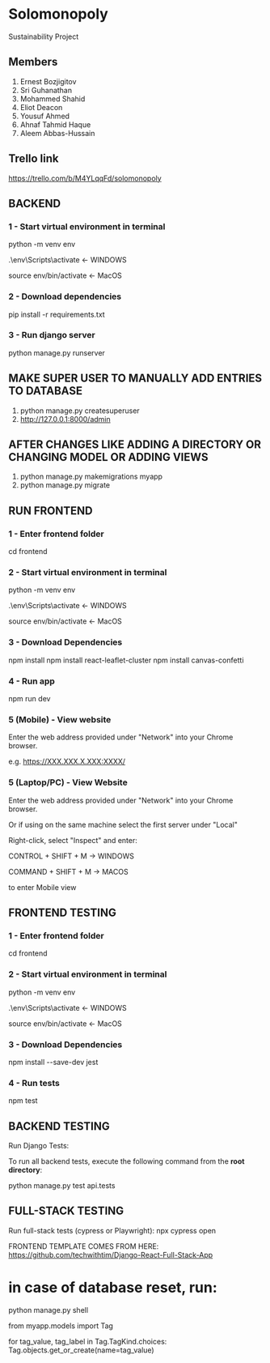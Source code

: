 # Solomonopoly
Sustainability Project

## Members
1. Ernest Bozjigitov
2. Sri Guhanathan
3. Mohammed Shahid  
4. Eliot Deacon
5. Yousuf Ahmed
6. Ahnaf Tahmid Haque
7. Aleem Abbas-Hussain

## Trello link
https://trello.com/b/M4YLqqFd/solomonopoly

## BACKEND

### 1 - Start virtual environment in terminal
python -m venv env

.\env\Scripts\activate <- WINDOWS

source env/bin/activate <- MacOS 

### 2 - Download dependencies
pip install -r requirements.txt

### 3 - Run django server
python manage.py runserver


## MAKE SUPER USER TO MANUALLY ADD ENTRIES TO DATABASE

1) python manage.py createsuperuser
2) http://127.0.0.1:8000/admin


## AFTER CHANGES LIKE ADDING A DIRECTORY OR CHANGING MODEL OR ADDING VIEWS

1) python manage.py makemigrations myapp
2) python manage.py migrate

## RUN FRONTEND

### 1 - Enter frontend folder
cd frontend

### 2 - Start virtual environment in terminal
python -m venv env

.\env\Scripts\activate <- WINDOWS

source env/bin/activate <- MacOS

### 3 - Download Dependencies
npm install
npm install react-leaflet-cluster
npm install canvas-confetti

### 4 - Run app
npm run dev

### 5 (Mobile) - View website
Enter the web address provided under "Network" into your Chrome browser.

e.g. https://XXX.XXX.X.XXX:XXXX/

### 5 (Laptop/PC) - View Website
Enter the web address provided under "Network" into your Chrome browser.

Or if using on the same machine select the first server under "Local"

Right-click, select "Inspect" and enter:

CONTROL + SHIFT + M -> WINDOWS

COMMAND + SHIFT + M -> MACOS

to enter Mobile view

## FRONTEND TESTING

### 1 - Enter frontend folder
cd frontend

### 2 - Start virtual environment in terminal
python -m venv env

.\env\Scripts\activate <- WINDOWS

source env/bin/activate <- MacOS

### 3 - Download Dependencies
npm install --save-dev jest

### 4 - Run tests
npm test

## BACKEND TESTING

Run Django Tests:


To run all backend tests, execute the following command from the **root directory**:  


python manage.py test api.tests

## FULL-STACK TESTING

Run full-stack tests (cypress or Playwright):
npx cypress open

FRONTEND TEMPLATE COMES FROM HERE:
https://github.com/techwithtim/Django-React-Full-Stack-App













# in case of database reset, run:

python manage.py shell

from myapp.models import Tag

for tag_value, tag_label in Tag.TagKind.choices:
    Tag.objects.get_or_create(name=tag_value)